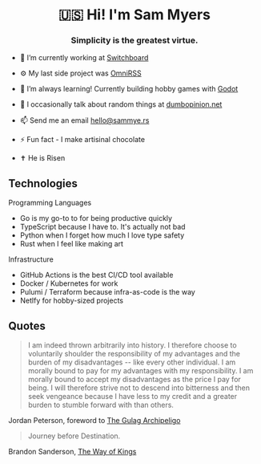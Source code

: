 <h1 align="center">🇺🇸 Hi! I'm Sam Myers</h1>
<h3 align="center">Simplicity is the greatest virtue.</h3>

- 🔭 I’m currently working at [Switchboard](https://switchboard.app)

- ⚙️ My last side project was [OmniRSS](https://omnirss.com)

- 🌱 I’m always learning! Currently building hobby games with [Godot](https://godotengine.org/)

- 📝 I occasionally talk about random things at [dumbopinion.net](https://www.dumbopinion.net/)

- 📫 Send me an email hello@sammye.rs

- ⚡ Fun fact - I make artisinal chocolate

- ✝ He is Risen

## Technologies

Programming Languages

- Go is my go-to to for being productive quickly
- TypeScript because I have to. It's actually not bad
- Python when I forget how much I love type safety
- Rust when I feel like making art

Infrastructure

- GitHub Actions is the best CI/CD tool available
- Docker / Kubernetes for work
- Pulumi / Terraform because infra-as-code is the way
- Netlfy for hobby-sized projects

## Quotes

> I am indeed thrown arbitrarily into history. I therefore choose to voluntarily shoulder the responsibility of my advantages and the burden of my disadvantages -- like every other individual. I am morally bound to pay for my advantages with my responsibility. I am morally bound to accept my disadvantages as the price I pay for being. I will therefore strive not to descend into bitterness and then seek vengeance because I have less to my credit and a greater burden to stumble forward with than others.

Jordan Peterson, foreword to [The Gulag Archipeligo](https://www.solzhenitsyncenter.org/his-writings/large-work-and-novels/the-gulag-archipelago)

> Journey before Destination.

Brandon Sanderson, [The Way of Kings](https://www.brandonsanderson.com/the-stormlight-archive-series/#THEWAYOFKINGS)
